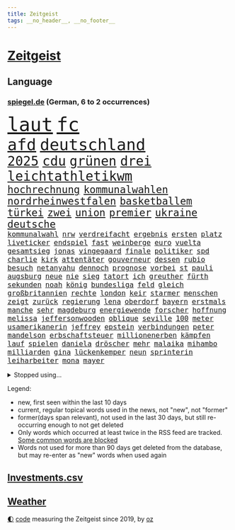 ```yaml
---
title: Zeitgeist
tags: __no_header__, __no_footer__
---
```


# [Zeitgeist](https://oliz.io/zeitgeist/)

## Language

<h3><a href="https://www.spiegel.de" target="_blank">spiegel.de</a> (German, 6 to 2 occurrences)</h3>
<p style="font-family:monospace">
<span style="font-size:32pt"><a href="news_links.html#laut" class="current">laut</a></span>
<span style="font-size:32pt"><a href="news_links.html#fc" class="current">fc</a></span>
<br>
<span style="font-size:27pt"><a href="news_links.html#afd" class="current">afd</a></span>
<span style="font-size:27pt"><a href="news_links.html#deutschland" class="current">deutschland</a></span>
<br>
<span style="font-size:22pt"><a href="news_links.html#2025" class="current">2025</a></span>
<span style="font-size:22pt"><a href="news_links.html#cdu" class="current">cdu</a></span>
<span style="font-size:22pt"><a href="news_links.html#grünen" class="current">grünen</a></span>
<span style="font-size:22pt"><a href="news_links.html#drei" class="current">drei</a></span>
<span style="font-size:22pt"><a href="news_links.html#leichtathletikwm" class="current">leichtathletikwm</a></span>
<br>
<span style="font-size:17pt"><a href="news_links.html#hochrechnung" class="new">hochrechnung</a></span>
<span style="font-size:17pt"><a href="news_links.html#kommunalwahlen" class="current">kommunalwahlen</a></span>
<span style="font-size:17pt"><a href="news_links.html#nordrheinwestfalen" class="current">nordrheinwestfalen</a></span>
<span style="font-size:17pt"><a href="news_links.html#basketballem" class="current">basketballem</a></span>
<span style="font-size:17pt"><a href="news_links.html#türkei" class="current">türkei</a></span>
<span style="font-size:17pt"><a href="news_links.html#zwei" class="current">zwei</a></span>
<span style="font-size:17pt"><a href="news_links.html#union" class="current">union</a></span>
<span style="font-size:17pt"><a href="news_links.html#premier" class="current">premier</a></span>
<span style="font-size:17pt"><a href="news_links.html#ukraine" class="current">ukraine</a></span>
<span style="font-size:17pt"><a href="news_links.html#deutsche" class="current">deutsche</a></span>
<br>
<span style="font-size:12pt"><a href="news_links.html#kommunalwahl" class="current">kommunalwahl</a></span>
<span style="font-size:12pt"><a href="news_links.html#nrw" class="current">nrw</a></span>
<span style="font-size:12pt"><a href="news_links.html#verdreifacht" class="current">verdreifacht</a></span>
<span style="font-size:12pt"><a href="news_links.html#ergebnis" class="current">ergebnis</a></span>
<span style="font-size:12pt"><a href="news_links.html#ersten" class="current">ersten</a></span>
<span style="font-size:12pt"><a href="news_links.html#platz" class="current">platz</a></span>
<span style="font-size:12pt"><a href="news_links.html#liveticker" class="current">liveticker</a></span>
<span style="font-size:12pt"><a href="news_links.html#endspiel" class="current">endspiel</a></span>
<span style="font-size:12pt"><a href="news_links.html#fast" class="current">fast</a></span>
<span style="font-size:12pt"><a href="news_links.html#weinberge" class="new">weinberge</a></span>
<span style="font-size:12pt"><a href="news_links.html#euro" class="current">euro</a></span>
<span style="font-size:12pt"><a href="news_links.html#vuelta" class="new">vuelta</a></span>
<span style="font-size:12pt"><a href="news_links.html#gesamtsieg" class="current">gesamtsieg</a></span>
<span style="font-size:12pt"><a href="news_links.html#jonas" class="current">jonas</a></span>
<span style="font-size:12pt"><a href="news_links.html#vingegaard" class="current">vingegaard</a></span>
<span style="font-size:12pt"><a href="news_links.html#finale" class="current">finale</a></span>
<span style="font-size:12pt"><a href="news_links.html#politiker" class="current">politiker</a></span>
<span style="font-size:12pt"><a href="news_links.html#spd" class="current">spd</a></span>
<span style="font-size:12pt"><a href="news_links.html#charlie" class="new">charlie</a></span>
<span style="font-size:12pt"><a href="news_links.html#kirk" class="new">kirk</a></span>
<span style="font-size:12pt"><a href="news_links.html#attentäter" class="current">attentäter</a></span>
<span style="font-size:12pt"><a href="news_links.html#gouverneur" class="current">gouverneur</a></span>
<span style="font-size:12pt"><a href="news_links.html#dessen" class="current">dessen</a></span>
<span style="font-size:12pt"><a href="news_links.html#rubio" class="current">rubio</a></span>
<span style="font-size:12pt"><a href="news_links.html#besuch" class="current">besuch</a></span>
<span style="font-size:12pt"><a href="news_links.html#netanyahu" class="current">netanyahu</a></span>
<span style="font-size:12pt"><a href="news_links.html#dennoch" class="current">dennoch</a></span>
<span style="font-size:12pt"><a href="news_links.html#prognose" class="current">prognose</a></span>
<span style="font-size:12pt"><a href="news_links.html#vorbei" class="current">vorbei</a></span>
<span style="font-size:12pt"><a href="news_links.html#st" class="current">st</a></span>
<span style="font-size:12pt"><a href="news_links.html#pauli" class="current">pauli</a></span>
<span style="font-size:12pt"><a href="news_links.html#augsburg" class="current">augsburg</a></span>
<span style="font-size:12pt"><a href="news_links.html#neue" class="current">neue</a></span>
<span style="font-size:12pt"><a href="news_links.html#nie" class="current">nie</a></span>
<span style="font-size:12pt"><a href="news_links.html#sieg" class="current">sieg</a></span>
<span style="font-size:12pt"><a href="news_links.html#tatort" class="current">tatort</a></span>
<span style="font-size:12pt"><a href="news_links.html#ich" class="current">ich</a></span>
<span style="font-size:12pt"><a href="news_links.html#greuther" class="new">greuther</a></span>
<span style="font-size:12pt"><a href="news_links.html#fürth" class="new">fürth</a></span>
<span style="font-size:12pt"><a href="news_links.html#sekunden" class="current">sekunden</a></span>
<span style="font-size:12pt"><a href="news_links.html#noah" class="current">noah</a></span>
<span style="font-size:12pt"><a href="news_links.html#könig" class="current">könig</a></span>
<span style="font-size:12pt"><a href="news_links.html#bundesliga" class="current">bundesliga</a></span>
<span style="font-size:12pt"><a href="news_links.html#feld" class="current">feld</a></span>
<span style="font-size:12pt"><a href="news_links.html#gleich" class="current">gleich</a></span>
<span style="font-size:12pt"><a href="news_links.html#großbritannien" class="current">großbritannien</a></span>
<span style="font-size:12pt"><a href="news_links.html#rechte" class="current">rechte</a></span>
<span style="font-size:12pt"><a href="news_links.html#london" class="current">london</a></span>
<span style="font-size:12pt"><a href="news_links.html#keir" class="current">keir</a></span>
<span style="font-size:12pt"><a href="news_links.html#starmer" class="current">starmer</a></span>
<span style="font-size:12pt"><a href="news_links.html#menschen" class="current">menschen</a></span>
<span style="font-size:12pt"><a href="news_links.html#zeigt" class="current">zeigt</a></span>
<span style="font-size:12pt"><a href="news_links.html#zurück" class="current">zurück</a></span>
<span style="font-size:12pt"><a href="news_links.html#regierung" class="current">regierung</a></span>
<span style="font-size:12pt"><a href="news_links.html#lena" class="current">lena</a></span>
<span style="font-size:12pt"><a href="news_links.html#oberdorf" class="current">oberdorf</a></span>
<span style="font-size:12pt"><a href="news_links.html#bayern" class="current">bayern</a></span>
<span style="font-size:12pt"><a href="news_links.html#erstmals" class="current">erstmals</a></span>
<span style="font-size:12pt"><a href="news_links.html#manche" class="current">manche</a></span>
<span style="font-size:12pt"><a href="news_links.html#sehr" class="current">sehr</a></span>
<span style="font-size:12pt"><a href="news_links.html#magdeburg" class="current">magdeburg</a></span>
<span style="font-size:12pt"><a href="news_links.html#energiewende" class="current">energiewende</a></span>
<span style="font-size:12pt"><a href="news_links.html#forscher" class="current">forscher</a></span>
<span style="font-size:12pt"><a href="news_links.html#hoffnung" class="current">hoffnung</a></span>
<span style="font-size:12pt"><a href="news_links.html#melissa" class="new">melissa</a></span>
<span style="font-size:12pt"><a href="news_links.html#jeffersonwooden" class="new">jeffersonwooden</a></span>
<span style="font-size:12pt"><a href="news_links.html#oblique" class="new">oblique</a></span>
<span style="font-size:12pt"><a href="news_links.html#seville" class="new">seville</a></span>
<span style="font-size:12pt"><a href="news_links.html#100" class="current">100</a></span>
<span style="font-size:12pt"><a href="news_links.html#meter" class="current">meter</a></span>
<span style="font-size:12pt"><a href="news_links.html#usamerikanerin" class="current">usamerikanerin</a></span>
<span style="font-size:12pt"><a href="news_links.html#jeffrey" class="current">jeffrey</a></span>
<span style="font-size:12pt"><a href="news_links.html#epstein" class="current">epstein</a></span>
<span style="font-size:12pt"><a href="news_links.html#verbindungen" class="current">verbindungen</a></span>
<span style="font-size:12pt"><a href="news_links.html#peter" class="current">peter</a></span>
<span style="font-size:12pt"><a href="news_links.html#mandelson" class="new">mandelson</a></span>
<span style="font-size:12pt"><a href="news_links.html#erbschaftsteuer" class="current">erbschaftsteuer</a></span>
<span style="font-size:12pt"><a href="news_links.html#millionenerben" class="new">millionenerben</a></span>
<span style="font-size:12pt"><a href="news_links.html#kämpfen" class="current">kämpfen</a></span>
<span style="font-size:12pt"><a href="news_links.html#lauf" class="current">lauf</a></span>
<span style="font-size:12pt"><a href="news_links.html#spielen" class="current">spielen</a></span>
<span style="font-size:12pt"><a href="news_links.html#daniela" class="current">daniela</a></span>
<span style="font-size:12pt"><a href="news_links.html#dröscher" class="new">dröscher</a></span>
<span style="font-size:12pt"><a href="news_links.html#mehr" class="current">mehr</a></span>
<span style="font-size:12pt"><a href="news_links.html#malaika" class="current">malaika</a></span>
<span style="font-size:12pt"><a href="news_links.html#mihambo" class="current">mihambo</a></span>
<span style="font-size:12pt"><a href="news_links.html#milliarden" class="current">milliarden</a></span>
<span style="font-size:12pt"><a href="news_links.html#gina" class="current">gina</a></span>
<span style="font-size:12pt"><a href="news_links.html#lückenkemper" class="current">lückenkemper</a></span>
<span style="font-size:12pt"><a href="news_links.html#neun" class="current">neun</a></span>
<span style="font-size:12pt"><a href="news_links.html#sprinterin" class="current">sprinterin</a></span>
<span style="font-size:12pt"><a href="news_links.html#leiharbeiter" class="new">leiharbeiter</a></span>
<span style="font-size:12pt"><a href="news_links.html#mona" class="new">mona</a></span>
<span style="font-size:12pt"><a href="news_links.html#mayer" class="new">mayer</a></span>
</p>
<details>
<summary>Stopped using...</summary>
<p class="former" style="font-size:12pt">
alarm(1788) persönliche(1788) übergriffe(1788) arbeitsplatz(1787) himmel(1787) kriminelle(1787) la(1787) lohnt(1787) versteigert(1787) willen(1787) 37(1786) berichte(1786) einstieg(1786) alkohol(1785) begleitet(1785) geboren(1785) planeten(1785) cristiano(1784) gefährden(1784) ronaldo(1784) unbekannten(1784) entgegen(1783) weltweite(1783) 2016(1782) rückschlag(1782) verschiebt(1782) anne(1781) dienstag(1781) depressionen(1780) ermöglichen(1780) geklärt(1780) leid(1780) lust(1780) tödlicher(1780) gemeldet(1779) inflation(1779) phase(1779) plus(1779) termin(1779) zusammenhang(1779) behörde(1778) null(1778) weitergeht(1778) beschluss(1777) bitten(1777) facebook(1777) lieben(1777) schien(1777) englischen(1776) juden(1776) schottland(1776) springt(1776) verbindet(1776) klären(1775) mitglied(1774) verbindung(1774) 32(1773) anwälte(1773) meinem(1773) nerven(1773) auswirkungen(1772) super(1772) aktivistin(1771) anteil(1771) see(1771) 2030(1770) gemeinsame(1770) eigener(1769) einschränkungen(1769) schnellen(1769) holocaust(1764) gekauft(1763) geprägt(1763) brach(1762) aufhalten(1758) gelandet(1758) landet(1758) wem(1758) hilfen(1755) verständnis(1752) pleite(1751) journalist(1749) stress(1748) training(1748) provoziert(1744) kandidatur(1742) günther(1740) blut(1600) übrig(1600) kleidung(1528) volk(1527) ausnahme(1519) erscheint(1486) stehlen(1463) gemeinschaft(1450) gehälter(1441) front(1371) unserem(1371) seltene(1362) fördern(1338) desto(1324) 2014(1304) versagen(1287) jennifer(1278) terror(1272) brandenburger(1267) 34(1258) iranische(1255) flüchten(1254) günstiger(1244) erlauben(1235) antisemitische(1223) zentrale(1215) umstände(1214) jugendlicher(1177) grün(1166) tode(1130) begegnung(1065) staates(1012) steigern(999) mächtige(986) mag(980) praxis(971) landwirte(956) islamistischen(945) kleinere(935) uefa(927) vermeintliche(927) betreiben(901) kollidiert(882) glas(877) urlauber(856) trikot(845) gelände(829) sizilien(809) sächsischen(809) drastische(807) festgestellt(800) zwischenfall(800) langjährigen(795) queere(790) pass(776) nahostkonflikt(774) nächster(757) kranke(749) torwart(749) genossen(747) ausnahmezustand(742) kandidiert(737) goldenen(731) 24jährige(730) rechtsextremisten(729) momente(725) miliz(714) verspottet(711) oppositionspolitiker(706) demokratischen(704) raumstation(692) veröffentlichung(689) version(688) aufruhr(686) besetzung(686) stimmte(682) klingen(662) kostenlos(644) produzent(643) franzose(642) haftstrafen(642) indischen(626) abgeordneter(620) umstrittenes(620) dorthin(615) historischer(614) iss(608) finanziellen(605) nvidia(601) wettkampf(594) audi(590) firmenchef(590) le(588) harvey(571) hummels(566) abgewiesen(564) erleichtert(560) verzögern(554) wütet(543) möglichkeit(542) freut(541) rheinmetall(537) stammen(537) planung(536) outfits(532) überlassen(531) fehlern(526) bgh(524) getreten(511) elefanten(508) größtes(505) escooter(503) bräuchte(499) instanz(499) ablauf(493) versuchter(493) telekom(491) figuren(490) grenzkontrollen(489) verspielt(485) sprecher(483) kryptowährung(481) gemessen(464) stiegen(463) ignorieren(462) palästinensern(462) schütze(462) s(461) france(460) beschließen(459) suchten(450) allmählich(449) 200000(448) verwaltungsgericht(443) schwangerschaft(439) co₂ausstoß(435) umsatz(433) zeug(431) extremen(427) feuert(427) eingebrochen(425) westküste(425) glaube(412) anruf(411) auszugeben(407) gesichert(404) 130(400) untergang(394) rechtsextrem(393) drehen(392) klimakonferenz(390) northvolt(389) britin(385) versammeln(383) aktionäre(382) scheiterten(379) staatsoberhaupt(378) anhaltende(372) ausgetauscht(371) verbannt(368) ifoinstituts(365) weitermachen(363) unterbringung(358) bauarbeiten(357) cem(356) özdemir(356) biografie(355) nutzerinnen(354) teuersten(351) festgehalten(343) leipziger(341) 71(340) bastelt(340) erholung(340) saintgermain(336) zwang(336) härteren(335) hof(333) morgens(331) mängel(329) königreich(327) ursprung(327) gemeinde(326) unbeeindruckt(325) combs(322) diddy(322) anzeigen(321) brett(320) apps(318) traditionellen(317) kern(316) klubwm(316) aktueller(313) stromausfälle(311) vorstellungen(311) stanley(310) aufrüstung(309) zunehmende(307) meteorologen(306) zustände(306) exporte(302) ultimatum(301) spdfraktionschef(297) gefährdung(296) mittagessen(296) odessa(296) unterschiedlichen(296) weinstein(296) überfallen(287) ruhen(284) sexismus(284) gefängnisstrafe(282) hingerichtet(282) queeren(281) winden(280) fraktionschef(279) zwingen(279) pompeji(273) trotzt(273) verständigt(271) zehntausenden(270) südkoreas(269) 97(267) schlange(265) übergeben(264) ed(260) sheeran(260) bonn(258) vorläufig(258) brutaler(255) netflixserie(253) ordnung(253) bewusstlos(252) medizinischen(252) steffi(251) verzicht(251) absetzung(250) strategisch(250) rückkehrer(249) skurrile(249) absolut(248) aktive(248) internationaler(248) lieferung(248) spurensuche(248) südwesten(248) verwirrung(248) zündet(246) affront(245) nasa(245) natochef(244) schattenflotte(243) schülern(240) erwartete(239) winzige(238) gebühr(236) abgeschlossen(234) beliebtes(234) empfehlen(234) überstehen(234) unabhängiger(233) arte(232) selbstkritik(232) batteriehersteller(231) bewertung(231) trinkwasser(231) re(228) rereportage(228) schönheit(228) führerschein(227) mail(227) konstruktiv(225) promille(223) wirtschaftsleistung(223) londons(222) tauchen(222) eurozone(221) malen(221) zweites(221) massiver(220) zuhause(220) bedauert(219) hafenstadt(218) spiegelleser(218) atomkraftwerk(217) getrennte(216) bauch(215) besseres(215) kälte(215) firewall(213) gift(212) berge(210) einzuschränken(209) fußgänger(209) gemüse(209) interviews(208) ruhm(208) wilder(207) außenhandel(206) dazwischen(206) weltspitze(206) wohnmobil(200) abschieben(199) rückgängig(199) aschaffenburg(198) steuererklärung(198) kapitel(197) stürmen(197) fedchef(196) transparenz(196) bargeld(195) merz’(195) nähern(192) bonus(191) zugenommen(189) heißer(188) erden(187) niedrigere(184) ulrich(184) ausschluss(183) verwaltung(183) kulturstaatsminister(182) aufgegeben(181) gazakonflikt(181) usvizepräsident(181) benutzt(180) karlheinz(180) tiefsten(180) gefangenenaustausch(179) lahme(179) milliardeninvestitionen(179) trophäe(179) warfen(177) grok(175) beherrschen(174) demokratischer(172) hamm(172) mexikanischen(172) steuergeld(172) engagieren(171) gedachten(171) küstenwache(171) vorantreiben(171) bröckelt(170) verbinden(170) kollaps(169) vernichten(169) reichsbürgergruppe(168) wahlkreis(167) ansatz(165) gerichtet(165) prozesse(165) britisches(164) sammlung(163) just(162) extennisstar(161) galatasaray(161) repräsentative(161) dreist(160) ron(160) internes(159) pokalfinale(159) benannt(158) nutzten(158) wandte(158) inspirieren(157) kretschmann(157) ukrainern(157) winfried(157) 1995(156) kriegsgebiet(155) miguel(155) teufel(155) beschlossene(154) amazonasgebiet(153) wertlos(152) geldern(151) geplantes(151) gynäkologe(149) heldin(149) woidke(149) angezündet(148) einseitiges(148) gefüllt(148) hurra(148) abtreibungsrecht(147) beugen(147) chatbots(147) urteilte(147) wels(147) fähig(146) johansson(146) scarlett(146) stürme(146) 61(144) brasilianische(144) einschränkung(144) wirtschaftlicher(144) zollstreits(143) amtsvorgänger(142) unerlaubt(142) vorlesen(142) chan(141) einschränken(141) schimmel(141) verkürzen(141) jurist(139) kampfhandlungen(138) bernie(137) clooney(137) feministin(137) kiefer(135) leinwand(135) spontan(134) stich(134) seltenheit(133) verunsichern(133) reinigen(132) terrorverdacht(132) begünstigt(131) fitzek(131) arminia(130) masters(130) wolfram(130) erwerb(129) nationalspielerinnen(129) summen(129) wassersparen(129) überfüllte(129) funktion(128) lies(128) präsidentschaftskandidat(128) satellitenbilder(128) vorfeld(128) anja(127) auftragsbücher(127) kalifornische(127) mls(127) weiterspielen(127) information(126) irreführende(126) street(126) wachsendes(126) wirtschaftsvertreter(126) coman(125) eindeutige(125) thiel(125) unruhen(125) auftauchen(124) erkenntnis(124) gedächtnis(124) kleinem(124) rüstungsgüter(124) varianten(124) bewährungsstrafen(123) graffiti(123) vereinbarte(121) ambitionierten(120) fischen(119) turniere(119) feier(118) joel(118) kathedrale(118) digitalministerium(117) beantragen(116) yair(116) barça(115) exporteure(115) cochef(114) magath(114) tabletten(114) atombombenabwurf(113) hiroshima(113) notenbankchef(113) schleppend(113) slogans(113) uswirtschaft(113) verletzen(113) audretsch(112) einflussreichsten(112) großmutter(112) jobcenter(112) portion(112) testet(112) vorfahren(112) 1998(111) eingehandelt(111) kläger(111) zigaretten(111) bewusstlosigkeit(110) fußballerin(110) betrunken(109) gewohnheit(109) 400000(108) amal(108) herstellen(108) spendet(108) terroranschlag(108) zugeschlagen(108) carey(107) einziger(107) kategorisch(107) mariah(107) routen(107) benehmen(106) territoriale(106) verbünden(106) waldbrandes(106) 135(105) ankündigung(105) deep(105) jenna(105) landesgrenzen(105) ortega(105) woelki(105) befeuert(104) csd(104) schulsystem(104) schwarzer(104) wednesday(104) anscheinend(103) ansturm(103) blitz(103) kleidungsstück(103) mythen(103) renten(103) unangenehme(103) bestände(102) anrufer(101) bell(101) sommerpause(101) weimer(101) annkatrin(100) femizid(100) denke(99) vi(99) anlage(97) erlag(97) grillen(97) oppositionsführer(97) setzten(97) aufgebaut(96) verstärkung(96) mordfall(95) tiergarten(95) duo(94) gefürchteten(94) untersagen(94) buffett(93) plagegeister(93) vermüllte(93) warren(93) anrufen(92) mieter(92) party(92) regelung(92) regenbogenflagge(92) schlechtes(92) 739(91) gravierenden(91) nächtlichen(91) sonnencreme(91) beobachtungen(90) kichips(90) schlussstrich(90) verschwörungstheorien(90) wildberger(90) internetzugang(89) juristen(89) rückenwind(89) sponsoring(89) ungesund(89) mähroboter(88) seele(88) afrikanerin(87) erstickt(87) mitarbeitenden(87) mossad(87) vorgaben(87) zugeständnissen(87) chatgptanbieter(86) cnn(86) interessant(86) kippe(86) mitgründer(86) optimismus(86) population(86) recycling(86) spielflächen(86) auszubauen(85) beantwortet(85) bronzestatue(85) feierlichen(85) nationaltorwart(85) passau(85) schaue(85) spaghetti(85) verstand(85) cohen(84) geschlechterrollen(84) grausamkeit(84) inácio(84) keymer(84) luiz(84) lula(84) rasant(84) schachspieler(84) schadensbegrenzung(84) schufteten(84) städtetrip(84) umgestellt(84) atombomben(83) basketballnationalspielerin(83) freigibt(83) gedruckt(83) millionär(83) musikvideo(83) mützenich(83) priester(83) tropischer(83) wnba(83) batteriezellhersteller(82) easyjet(82) floridas(82) hilfsgüter(82) jim(82) moralisch(82) rissen(82) skulptur(82) apparat(81) digitalminister(81) erfolgsgeschichten(81) hsvpräsident(81) more(81) prideparade(81) richardson(81) steine(81) topdiplomat(81) emobilität(80) fotografie(80) stiften(80) texten(80) energiekosten(79) gegessen(79) marcandré(79) stegen(79) ter(79) erwürgt(78) labourregierung(78) landeskriminalamt(78) mittelalterliche(78) rupert(78) zehnjährigen(78) arbeitsumfeld(77) aushandeln(77) erläutert(77) explodieren(77) fronten(77) ideologisch(77) optimistischer(77) prosor(77) saudis(77) virtuellen(77) volksfest(77) bern(76) gerissen(76) handelskonflikte(76) lapid(76) sportlern(76) goldman(75) knobloch(75) mauritius(75) sachs(75) verursachte(75) übertragen(75) geologe(74) life(74) little(74) terry(74) toxisches(74) trottel(74) dumm(73) exportstopp(73) hauseigentümer(73) primaten(73) schwingt(73) therapeutin(73) verstorbener(73) championsleaguesieger(72) heilbronn(72) kurzschluss(72) mboko(72) unzureichend(72) aufgestaut(71) christi(71) entkriminalisierung(71) fußballtransferticker(71) lehre(71) mobilfunkempfang(71) registrierte(71) südamerikanische(71) verpuffung(71) vornehmen(71) weltrangliste(71) yorks(71) dammbruch(70) dna(70) punktsieg(70) queer(70) williamson(70) zwanzig(70) billy(69) dummen(69) lehnte(69) nannten(69) anstehendes(68) schutt(68) anwohnern(67) außenseiterin(67) gegenzug(67) hilflosigkeit(67) klarkommen(67) like(67) marina(67) mitmenschen(67) that(67) unterschätzte(67) badenwürttembergs(66) brüchig(66) championsleaguetitel(66) fabriken(66) tigerbabys(66) ökosystem(66) aberkennung(65) bedürfnisse(65) cameron(65) ferienanlage(65) hochstaplerin(65) letzterer(65) litauische(65) peiniger(65) tätig(65) uribe(65) canberra(64) genehmigte(64) klagende(64) lampedusa(64) spieletipps(64) torpedieren(64) verschrecken(64) zonen(64) abschlussbericht(63) achtziger(63) altersgrenze(63) befasst(63) eventuell(63) gebüsch(63) gesperrten(63) kippen(63) ‒(63) bestsellerautor(62) geschüttelt(62) prinzip(62) schlimmeres(62) grundfesten(61) kakadus(61) militärhilfe(61) sozialleistungen(61) crewmitglieder(60) drohende(60) zugverkehr(60) brust(59) finanzamt(59) neunjährigen(59) schrieben(59) sicherheitslage(59) atombombe(58) herzlich(58) horror(58) insekten(58) leroy(58) pannen(58) sané(58) strand(58) energiebedarf(57) filmcharaktere(57) geschlecht(57) nashörner(57) reumütig(57) verdrängt(57) westlichen(57) days(56) dienstleistungen(56) kelly(56) norbert(56) tyrannosaurus(56) ulli(56) 39(55) alisha(55) befassen(55) hochbegabte(55) lehmann(55) socialmediaverbot(55) automobilindustrie(54) planlosigkeit(54) steuerprüfungen(54) weltmarke(54) armenien(53) atomwissenschaftler(53) befrieden(53) erschütterte(53) forschungen(53) heruntergefahren(53) montreal(53) patriarchat(53) ressort(53) vernünftig(53) drogenkartelle(52) entsprechend(52) haseloff(52) rekordhoch(52) tägliche(52) verarbeitung(52) versöhnt(52) weltreise(52) zerteilt(52) aserbaidschan(51) badegäste(51) best(51) norwegischen(51) springerstiefel(51) verärgert(51) ausnahmespieler(50) betrügerische(50) beweise(50) brisanten(50) hobbit(50) importen(50) kindesentführung(50) todesfällen(50) basketballerin(49) beansprucht(49) fahrschule(49) verheerend(49) ausstrahlen(48) deepseek(48) diva(48) grüner(48) hat's(48) insolventen(48) kilometern(48) selbstbewusster(48) volkswirtschaften(48) berufseinsteiger(47) chen(47) parker(47) soße(47) erfurt(46) fußballstar(46) gefundenen(46) abgebrannt(44) bombenangriff(44) fiese(44) mitfahren(44) nachzahlungen(44) packendes(44) schwor(44) wesentlichen(44) bemühen(43) berichteten(43) gründlich(43) kulturelle(43) neuseelands(43) schieflage(43) zentralafrikanische(43) akw(42) aussprechen(42) chrupalla(42) izmir(42) sommerliche(42) tennisturnier(42) willkür(42) zügen(42) ökosysteme(42) heimlicher(41) impfungen(41) verschwendet(41) wiedergeburt(41) dorsten(40) gianluigi(40) gwinn(40) lebensbedrohlich(40) privatjets(40) waffensystemen(40) ärztlich(40) chefarzt(39) hitzebeschwerden(39) interpretiert(39) köhler(39) ware(39) afdchef(38) anzeichen(38) erlässt(38) grauen(38) initiatoren(38) kreislaufprobleme(38) mahlzeiten(38) parteizentrale(38) rakers(38) sachsenanhalts(38) verwirklichen(38) angstschweiß(37) antiisraelische(37) erpresst(37) gesellschaftliche(37) nächtlichem(37) 3i/atlas(36) abschiebegefängnis(36) erzbistum(36) gedanke(36) geschworene(36) gittens(36) offenlegung(36) sonnensystem(36) buenos(35) eigenschaft(35) export(35) feuerwerk(35) schwitzen(35) ussängerin(35) vernünftige(35) wahrhaben(35) weltranglistenerste(35) guttut(34) aufwendige(33) bildschirme(33) bootsausflug(33) erstellen(33) gendersprache(33) jubiläum(33) jva(33) nordwesten(33) rettungsversuch(33) sacken(33) transfernews(33) verstoße(33) verwüstung(33) frauchen(32) friedensnobelpreis(32) pendler(32) schulferien(32) schönzureden(32) ac/dc(31) bergretter(31) bitcoin(31) gelben(31) judith(31) mel(31) rabatten(31) schulkinder(31) ungewöhnlicher(31) winzig(31) angeschlagenen(30) bikini(30) frauke(30) zehntel(30) 14000(29) hathaway(29) leichten(29) präsidentengattin(29) stützpunkt(29) symbolisch(29) sympathie(29) taufen(29) entwaffnung(28) erliegen(28) filmten(28) friedensdeal(28) gäbe(28) lenkt(28) propagandavideos(28) schätzen(28) zehnmal(28) abschreckung(27) escooterunfall(27) gesetzesvorhaben(27) staatsanwaltschaften(27) stigmatisiert(27) unerwünscht(27) wasserqualität(27) zurücktreten(27) alexandre(26) eingeplant(26) geschmack(26) jane(26) rivalin(26) salvini(26) sexualstraftäters(26) wen(26) ekitiké(25) gap(25) labubus(25) neckar(25) bo(24) brady(24) gelegenheitsjobs(24) monica(24) superman(24) verbreiteten(24) breitete(23) exklusive(23) geboten(23) gedauert(23) hirnerkrankung(23) interstellaren(23) kaufpreise(23) kometen(23) miller(23) pilotprojekt(23) schwimmwm(23) spitzensport(23) überzeugungsarbeit(23) berichterstattung(22) gespeichert(22) passenden(22) verhärtet(22) weichen(22) übereinstimmenden(22) berger(21) cain(21) date(21) dean(21) mattia(21) schmetterlinge(21) bestes(20) bosch(20) darbietung(20) nachbarstaaten(20) ständigen(20) 7000(19) allerletzten(19) briefe(19) clown(19) epsteinakten(19) lieferando(19) staatsanwältin(19) epsteinaffäre(18) ghislaine(18) gleitschirmflug(18) islamistischer(18) journalistinnen(18) maxwell(18) peterording(18) sankt(18) jemals(17) porto(17) antikorruptionsbehörden(16) dreißig(16) kritikers(16) vertrieben(16) angepriesen(15) einigt(15) fanatischer(15) nass(15) römer(15) tödliches(15) ausgestiegen(14) pöbeleien(14) zurückgezahlt(14) anleger(13) aufrichtig(13) berechtigt(13) bergrettung(13) bußgeldbescheide(13) jason(13) momoa(13) naturschutzbund(13) sonnenlicht(13) bundespräsidentin(12) gequält(12) patzer(12) verzögerten(12) vierköpfige(12) abwurf(11) durchführen(11) katastrophalen(11) mitleidenschaft(11) palantir(11) passion(11) polizeisoftware(11) schwache(11) waffenexporten(11)
</p>
</details>
<p>Legend:
<ul>
<li><span class="new">new</span>, first seen within the last 10 days</li>
<li><span class="current">current</span>, regular topical words used in the news, not "new", not "former"</li>
<li><span class="former">former(days span relevant)</span>, not used in the last 30 days, but still re-occurring enough to not get deleted</li>
<li>Only words which occurred at least twice in the RSS feed are tracked. <a href="language/filters.py">Some common words are blocked</a></li>
<li>Words not used for more than 90 days get deleted from the database, but may re-enter as "new" words when used again</li>
</ul>
</p>

## [Investments](investments.html)[.csv](investments.csv)

## [Weather](weather.html)

<footer>
<a href="javascript:toggleTheme()" class="nav">🌓</a>
<a href="https://github.com/ooz/zeitgeist">code</a> measuring the Zeitgeist since 2019, by <a href="https://oliz.io">oz</a>
</footer>
